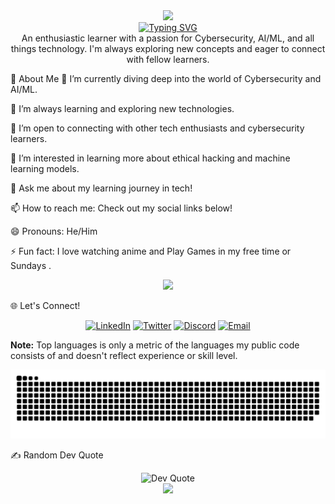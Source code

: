 <div align="center">
<img src="https://user-images.githubusercontent.com/74038190/229223156-0cbdaba9-3128-4d8e-8719-b6b4cf741b67.gif" width="40%"/>
</div>

<div align="center">
<a href="https://git.io/typing-svg">
<img src="https://readme-typing-svg.demolab.com?font=Fira+Code&duration=6000&pause=500&color=FFFF00&center=true&vCenter=true&width=435&height=100&lines=Heelo%2C+I+Am+Aditya" alt="Typing SVG" />
</a>
</div>

<div align="center">
An enthusiastic learner with a passion for Cybersecurity, AI/ML, and all things technology. I'm always exploring new concepts and eager to connect with fellow learners.
</div>

🚀 About Me
🔭 I’m currently diving deep into the world of Cybersecurity and AI/ML.

🌱 I’m always learning and exploring new technologies.

👯 I’m open to connecting with other tech enthusiasts and cybersecurity learners.

🤔 I’m interested in learning more about ethical hacking and machine learning models.

💬 Ask me about my learning journey in tech!

📫 How to reach me: Check out my social links below!

😄 Pronouns: He/Him

⚡ Fun fact: I love watching anime and Play Games in my free time or Sundays .

<div align="center">
<img src="https://user-images.githubusercontent.com/74038190/225813708-98b745f2-7d22-48cf-9150-083f1b00d6c9.gif" width="400"/>
</div>

🌐 Let's Connect!
<p align="center">
<a href="https://www.linkedin.com/in/aditya-mishra-62525332a/"><img src="https://user-images.githubusercontent.com/74038190/235294012-0a55e343-37ad-4b0f-924f-c8431d9d2483.gif" width="50" alt="LinkedIn"></a>
<a href="https://www.instagram.com/smilo_06"><img src="https://user-images.githubusercontent.com/74038190/235294013-a33e5c43-a01c-43f6-b44d-a406d8b4ab75.gif" width="50" alt="Twitter"></a>
<a href="https://discord.com/channels/@smilo_06"><img src="https://user-images.githubusercontent.com/74038190/235294015-47144047-25ab-417c-af1b-6746820a20ff.gif" width="50" alt="Discord"></a>
<a href="https://github.com/a49ty1m"><img src="https://user-images.githubusercontent.com/74038190/212257468-1e9a91f1-b626-4baa-b15d-5c385dfa7ed2.gif" width="50" alt="Email"></a>
</p>

<!-- 💻 Tech I'm Learning
<p align="center">
<img src="https://user-images.githubusercontent.com/74038190/212257468-1e9a91f1-b626-4baa-b15d-5c385dfa7ed2.gif" width="70">
<img src="https://user-images.githubusercontent.com/74038190/212257465-7ce8d493-cac5-494e-982a-5a9deb852c4b.gif" width="70">
<img src="https://user-images.githubusercontent.com/74038190/212257460-738ff738-247f-4445-a718-cdd0ca76e2db.gif" width="70">
<img src="https://user-images.githubusercontent.com/74038190/212280805-9bcb336b-8c55-46a8-abf8-ff286ab55472.gif" width="70">
<img src="https://user-images.githubusercontent.com/74038190/212281763-e6ecd7ef-c4aa-45b6-a97c-f33f6bb592bd.gif" width="70">
<img src="https://github.com/Anmol-Baranwal/Cool-GIFs-For-GitHub/assets/74038190/de038172-e903-4951-926c-755878deb0b4" width="70">
<img src="https://github.com/Anmol-Baranwal/Cool-GIFs-For-GitHub/assets/74038190/398b19b1-9aae-4c1f-8bc0-d172a2c08d68" width="70">
<img src="https://www.google.com/search?q=https://github.com/Anmol-Baranwal/Cool-GIFs-For-GitHub/assets/74038190/e0d299f2-76c7-4c21-bd49-90f2a19f1a78" width="70">
</p> -->

<!-- 📊 My GitHub Stats
<p align="center">
<img src="https://www.google.com/search?q=http://github-profile-summary-cards.vercel.app/api/cards/profile-details%3Fusername%3Da49ty1m%26theme%3Daura" alt="Aditya's Profile Details"/>





<img src="https://www.google.com/search?q=https://github-readme-stats.vercel.app/api%3Fusername%3Da49ty1m%26show_icons%3Dtrue%26theme%3Daura" alt="a49ty1m's stats" />
<img src="https://www.google.com/search?q=https://github-readme-stats.vercel.app/api/top-langs/%3Fusername%3Da49ty1m%26layout%3Dcompact%26theme%3Daura" alt="Top Languages" />
<br /> -->
<b>Note:</b> Top languages is only a metric of the languages my public code consists of and doesn't reflect experience or skill level.
</p>

<!-- 🏆 GitHub Trophies
<p align="center">
<img src="https://www.google.com/search?q=https://github-profile-trophy.vercel.app/%3Fusername%3Da49ty1m%26theme%3Dradical%26no-frame%3Dtrue%26no-bg%3Dfalse%26margin-w%3D4" alt="Aditya's Trophies"/>
</p> -->

<div align="center">
<img src="https://raw.githubusercontent.com/n4bi10p/n4bi10p/output/github-snake-dark.svg" alt="GitHub Snake" />
</div>

✍️ Random Dev Quote
<div align="center">
<img src="https://quotes-github-readme.vercel.app/api?type=horizontal&theme=radical" alt="Dev Quote"/>
</div>

<div align="center">
<img src="https://user-images.githubusercontent.com/74038190/212896001-c2105e17-255f-4816-b348-8cfddfe2a915.gif" width="200"/>
</div>
